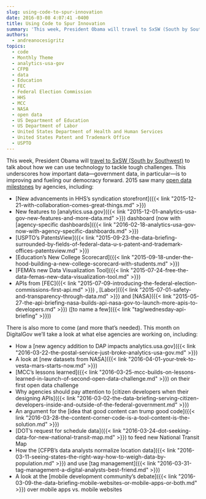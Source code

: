 ```yaml
---
slug: using-code-to-spur-innovation
date: 2016-03-08 4:07:41 -0400
title: Using Code to Spur Innovation
summary: 'This week, President Obama will travel to SxSW (South by Southwest) to talk about how we can use technology to tackle tough challenges. This underscores how important data&mdash;government data, in particular&mdash;is to improving and fueling our democracy forward. 2015 saw many open data milestones by agencies, including: New advancements in HHS’s syndication storefront New features'
authors:
  - andreanocesigritz
topics:
  - code
  - Monthly Theme
  - analytics-usa-gov
  - CFPB
  - data
  - Education
  - FEC
  - Federal Election Commission
  - HHS
  - MCC
  - NASA
  - open data
  - US Department of Education
  - US Department of Labor
  - United States Department of Health and Human Services
  - United States Patent and Trademark Office
  - USPTO
---
```


This week, President Obama will [travel to SxSW (South by Southwest)](https://www.whitehouse.gov/blog/2016/03/05/weekly-address-sxsw) to talk about how we can use technology to tackle tough challenges. This underscores how important data—government data, in particular—is to improving and fueling our democracy forward. 2015 saw many [open data milestones](https://www.whitehouse.gov/blog/2016/02/05/open-data-empowering-americans-make-data-driven-decisions) by agencies, including:

  * [New advancements in HHS’s syndication storefront]({{< link "2015-12-21-with-collaboration-comes-great-things.md" >}})
  * New features to [analytics.usa.gov]({{< link "2015-12-01-analytics-usa-gov-new-features-and-more-data.md" >}}) dashboard (now with [agency-specific dashboards]({{< link "2016-02-18-analytics-usa-gov-now-with-agency-specific-dashboards.md" >}})
  * [USPTO’s PatentsView]({{< link "2015-09-23-the-data-briefing-surrounded-by-fields-of-federal-data-u-s-patent-and-trademark-offices-patentsview.md" >}})
  * [Education’s New College Scorecard]({{< link "2015-09-18-under-the-hood-building-a-new-college-scorecard-with-students.md" >}})
  * [FEMA’s new Data Visualization Tool]({{< link "2015-07-24-free-the-data-femas-new-data-visualization-tool.md" >}})
  * APIs from [FEC]({{< link "2015-07-09-introducing-the-federal-election-commissions-first-api.md" >}}) , [Labor]({{< link "2015-07-01-safety-and-transparency-through-data.md" >}}) and [NASA]({{< link "2015-05-27-the-api-briefing-nasa-builds-api-nasa-gov-to-launch-more-apis-to-developers.md" >}}) ([to name a few]({{< link "tag/wednesday-api-briefing" >}}))

There is also more to come (and more that’s needed). This month on DigitalGov we’ll take a look at what else agencies are working on, including:

  * How a [new agency addition to DAP impacts analytics.usa.gov]({{< link "2016-03-22-the-postal-service-just-broke-analytics-usa-gov.md" >}})
  * A look at [new datasets from NASA]({{< link "2016-04-01-your-trek-to-vesta-mars-starts-now.md" >}})
  * [MCC’s lessons learned]({{< link "2016-03-25-mcc-builds-on-lessons-learned-in-launch-of-second-open-data-challenge.md" >}}) on their first open data challenge
  * Why agencies should pay attention to [citizen developers when their designing APIs]({{< link "2016-03-02-the-data-briefing-serving-citizen-developers-inside-and-outside-of-the-federal-government.md" >}})
  * An argument for the [idea that good content can trump good code]({{< link "2016-03-28-the-content-corner-code-is-a-tool-content-is-the-solution.md" >}})
  * [DOT&#8217;s request for schedule data]({{< link "2016-03-24-dot-seeking-data-for-new-national-transit-map.md" >}}) to feed new National Transit Map
  * How the [CFPB’s data analysts normalize location data]({{< link "2016-03-11-seeing-states-the-right-way-how-to-weigh-data-by-population.md" >}}) and use [tag management]({{< link "2016-03-31-tag-management-a-digital-analysts-best-friend.md" >}})
  * A look at the [mobile development community&#8217;s debate]({{< link "2016-03-09-the-data-briefing-mobile-websites-or-mobile-apps-or-both.md" >}}) over mobile apps vs. mobile websites